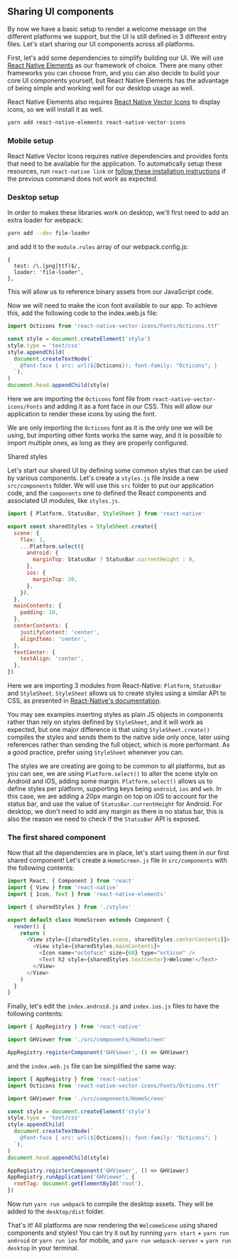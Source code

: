 ## Sharing UI components

By now we have a basic setup to render a welcome message on the different platforms we support, but the UI is still defined in 3 different entry files. Let's start sharing our UI components across all platforms.

First, let's add some dependencies to simplify building our UI. We will use [React Native Elements](https://react-native-training.github.io/react-native-elements/) as our framework of choice. There are many other frameworks you can choose from, and you can also decide to build your core UI components yourself, but React Native Elements has the advantage of being simple and working well for our desktop usage as well.

React Native Elements also requires [React Native Vector Icons](https://github.com/oblador/react-native-vector-icons) to display icons, so we will install it as well.

```bash
yarn add react-native-elements react-native-vector-icons
```

### Mobile setup

React Native Vector Icons requires native dependencies and provides fonts that need to be available for the application. To automatically setup these resources, run `react-native link` or [follow these installation instructions](https://github.com/oblador/react-native-vector-icons#installation) if the previous command does not work as expected.

### Desktop setup

In order to makes these libraries work on desktop, we'll first need to add an extra loader for webpack:

```bash
yarn add --dev file-loader
```

and add it to the `module.rules` array of our webpack.config.js:

```
{
  test: /\.(png|ttf)$/,
  loader: 'file-loader',
},
```

This will allow us to reference binary assets from our JavaScript code.

Now we will need to make the icon font available to our app. To achieve this, add the following code to the index.web.js file:

```js
import Octicons from 'react-native-vector-icons/Fonts/Octicons.ttf'

const style = document.createElement('style')
style.type = 'text/css'
style.appendChild(
  document.createTextNode(`
    @font-face { src: url(${Octicons}); font-family: "Octicons"; }
  `),
)
document.head.appendChild(style)
```

Here we are importing the `Octicons` font file from `react-native-vector-icons/Fonts` and adding it as a font face in our CSS. This will allow our application to render these icons by using the font.

We are only importing the `Octicons` font as it is the only one we will be using, but importing other fonts works the same way, and it is possible to import multiple ones, as long as they are properly configured.

Shared styles

Let's start our shared UI by defining some common styles that can be used by various components. Let's create a `styles.js` file inside a new `src/components` folder. We will use this `src` folder to put our application code, and the `components` one to defined the React components and associated UI modules, like `styles.js`.

```js
import { Platform, StatusBar, StyleSheet } from 'react-native'

export const sharedStyles = StyleSheet.create({
  scene: {
    flex: 1,
    ...Platform.select({
      android: {
        marginTop: StatusBar ? StatusBar.currentHeight : 0,
      },
      ios: {
        marginTop: 20,
      },
    }),
  },
  mainContents: {
    padding: 10,
  },
  centerContents: {
    justifyContent: 'center',
    alignItems: 'center',
  },
  textCenter: {
    textAlign: 'center',
  },
})
```

Here we are importing 3 modules from React-Native: `Platform`, `StatusBar` and `StyleSheet`. `StyleSheet` allows us to create styles using a similar API to CSS, as presented in [React-Native's documentation](https://facebook.github.io/react-native/releases/0.42/docs/style.html).

You may see examples inserting styles as plain JS objects in components rather than rely on styles defined by `StyleSheet`, and it will work as expected, but one major difference is that using `StyleSheet.create()` compiles the styles and sends them to the native side only once, later using references rather than sending the full object, which is more performant. As a good practice, prefer using `StyleSheet` whenever you can.

The styles we are creating are going to be common to all platforms, but as you can see, we are using `Platform.select()` to alter the scene style on Android and iOS, adding some margin. `Platform.select()` allows us to define styles per platform, supporting keys being `android`, `ios` and `web`. In this case, we are adding a 20px margin on top on iOS to account for the status bar, and use the value of `StatusBar.currentHeight` for Android. For desktop, we don't need to add any margin as there is no status bar, this is also the reason we need to check if the `StatusBar` API is exposed.

### The first shared component

Now that all the dependencies are in place, let's start using them in our first shared component! Let's create a `HomeScreen.js` file in `src/components` with the following contents:

```js
import React, { Component } from 'react'
import { View } from 'react-native'
import { Icon, Text } from 'react-native-elements'

import { sharedStyles } from './styles'

export default class HomeScreen extends Component {
  render() {
    return (
      <View style={[sharedStyles.scene, sharedStyles.centerContents]}>
        <View style={sharedStyles.mainContents}>
          <Icon name="octoface" size={60} type="octicon" />
          <Text h2 style={sharedStyles.textCenter}>Welcome!</Text>
        </View>
      </View>
    )
  }
}
```

Finally, let's edit the `index.android.js` and `index.ios.js` files to have the following contents:

```js
import { AppRegistry } from 'react-native'

import GHViewer from './src/components/HomeScreen'

AppRegistry.registerComponent('GHViewer', () => GHViewer)
```

and the `index.web.js` file can be simplified the same way:

```js
import { AppRegistry } from 'react-native'
import Octicons from 'react-native-vector-icons/Fonts/Octicons.ttf'

import GHViewer from './src/components/HomeScreen'

const style = document.createElement('style')
style.type = 'text/css'
style.appendChild(
  document.createTextNode(`
    @font-face { src: url(${Octicons}); font-family: "Octicons"; }
  `),
)
document.head.appendChild(style)

AppRegistry.registerComponent('GHViewer', () => GHViewer)
AppRegistry.runApplication('GHViewer', {
  rootTag: document.getElementById('root'),
})
```

Now run `yarn run webpack` to compile the desktop assets. They will be added to the `desktop/dist` folder.

That's it! All platforms are now rendering the `WelcomeScene` using shared components and styles! You can try it out by running `yarn start` + `yarn run android` or `yarn run ios` for mobile, and `yarn run webpack-server` + `yarn run desktop` in your terminal.

